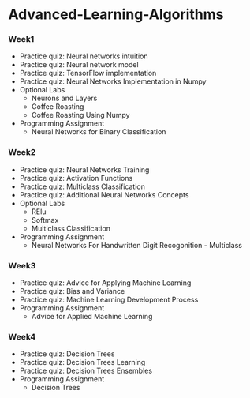 # Advanced-Learning-Algorithms

### Week1

- Practice quiz: Neural networks intuition
- Practice quiz: Neural network model
- Practice quiz: TensorFlow implementation
- Practice quiz: Neural Networks Implementation in Numpy
- Optional Labs
  - Neurons and Layers
  - Coffee Roasting
  - Coffee Roasting Using Numpy
- Programming Assignment
  - Neural Networks for Binary Classification

### Week2

- Practice quiz: Neural Networks Training
- Practice quiz: Activation Functions
- Practice quiz: Multiclass Classification
- Practice quiz: Additional Neural Networks Concepts
- Optional Labs
  - RElu
  - Softmax
  - Multiclass Classification
- Programming Assignment
  - Neural Networks For Handwritten Digit Recogonition - Multiclass

### Week3

- Practice quiz: Advice for Applying Machine Learning 
- Practice quiz: Bias and Variance
- Practice quiz: Machine Learning Development Process
- Programming Assignment
  - Advice for Applied Machine Learning

### Week4 

- Practice quiz: Decision Trees
- Practice quiz: Decision Trees Learning
- Practice quiz: Decision Trees Ensembles
- Programming Assignment
  - Decision Trees
